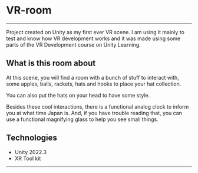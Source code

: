 # VR-room

---

Project created on Unity as my first ever VR scene. I am using it mainly to test and know how VR development works and it was made using some parts of the VR Development course on Unity Learning. 

## What is this room about

At this scene, you will find a room with a bunch of stuff to interact with, some apples, balls, rackets, hats and hooks to place your hat collection.

You can also put the hats on your head to have some style. 

Besides these cool interactions, there is a functional analog clock to inform you at what time Japan is. And, if you have trouble reading that, you can use a functional magnifying glass to help you see small things.

## Technologies

- Unity 2022.3
- XR Tool kit

---
